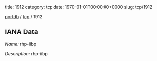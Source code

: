 title: 1912
category: tcp
date: 1970-01-01T00:00:00+0000
slug: tcp/1912

[portdb](/) / [tcp](/category/tcp.html) / 1912


## IANA Data

_Name:_ rhp-iibp

_Description:_ rhp-iibp

